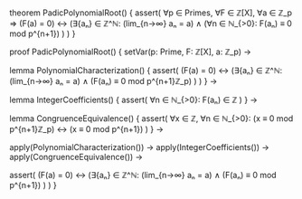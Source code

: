 theorem PadicPolynomialRoot() {
  assert(
    ∀p ∈ Primes, ∀F ∈ ℤ[X], ∀a ∈ ℤ_p ⇒
    (F(a) = 0) ↔ 
    (∃{aₙ} ∈ ℤ^ℕ: 
      (lim_{n→∞} aₙ = a) ∧
      (∀n ∈ ℕ_{>0}: F(aₙ) ≡ 0 mod p^{n+1})
    )
  )
}

proof PadicPolynomialRoot() {
  setVar(p: Prime, F: ℤ[X], a: ℤ_p) →
  
  lemma PolynomialCharacterization() {
    assert(
      (F(a) = 0) ↔ 
      (∃{aₙ} ∈ ℤ^ℕ:
        (lim_{n→∞} aₙ = a) ∧
        (F(aₙ) ≡ 0 mod p^{n+1}ℤ_p)
      )
    )
  } →
  
  lemma IntegerCoefficients() {
    assert(
      ∀n ∈ ℕ_{>0}: F(aₙ) ∈ ℤ
    )
  } →
  
  lemma CongruenceEquivalence() {
    assert(
      ∀x ∈ ℤ, ∀n ∈ ℕ_{>0}:
      (x ≡ 0 mod p^{n+1}ℤ_p) ↔ (x ≡ 0 mod p^{n+1})
    )
  } →
  
  apply(PolynomialCharacterization()) →
  apply(IntegerCoefficients()) →
  apply(CongruenceEquivalence()) →
  
  assert(
    (F(a) = 0) ↔ 
    (∃{aₙ} ∈ ℤ^ℕ:
      (lim_{n→∞} aₙ = a) ∧
      (F(aₙ) ≡ 0 mod p^{n+1})
    )
  )
}